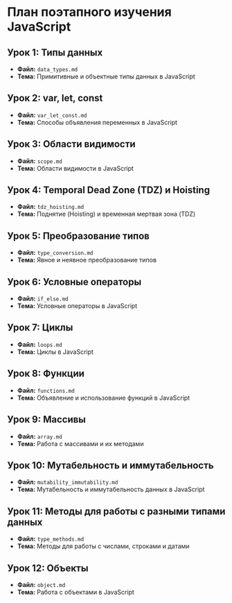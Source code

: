 # План поэтапного изучения JavaScript

## Урок 1: Типы данных
- **Файл:** `data_types.md`
- **Тема:** Примитивные и объектные типы данных в JavaScript

## Урок 2: var, let, const
- **Файл:** `var_let_const.md`
- **Тема:** Способы объявления переменных в JavaScript

## Урок 3: Области видимости
- **Файл:** `scope.md`
- **Тема:** Области видимости в JavaScript

## Урок 4: Temporal Dead Zone (TDZ) и Hoisting
- **Файл:** `tdz_hoisting.md`
- **Тема:** Поднятие (Hoisting) и временная мертвая зона (TDZ)

## Урок 5: Преобразование типов
- **Файл:** `type_conversion.md`
- **Тема:** Явное и неявное преобразование типов

## Урок 6: Условные операторы
- **Файл:** `if_else.md`
- **Тема:** Условные операторы в JavaScript

## Урок 7: Циклы
- **Файл:** `loops.md`
- **Тема:** Циклы в JavaScript

## Урок 8: Функции
- **Файл:** `functions.md`
- **Тема:** Объявление и использование функций в JavaScript

## Урок 9: Массивы
- **Файл:** `array.md`
- **Тема:** Работа с массивами и их методами

## Урок 10: Мутабельность и иммутабельность
- **Файл:** `mutability_immutability.md`
- **Тема:** Мутабельность и иммутабельность данных в JavaScript

## Урок 11: Методы для работы с разными типами данных
- **Файл:** `type_methods.md`
- **Тема:** Методы для работы с числами, строками и датами

## Урок 12: Объекты
- **Файл:** `object.md`
- **Тема:** Работа с объектами в JavaScript


